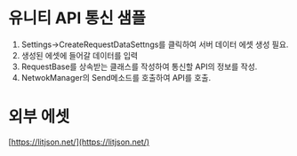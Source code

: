 
# 유니티 API 통신 샘플

1. Settings->CreateRequestDataSettngs를 클릭하여 서버 데이터 에셋 생성 필요.
2. 생성된 에셋에 들어갈 데이터를 입력
3. RequestBase를 상속받는 클래스를 작성하여 통신할 API의 정보를 작성.
4. NetwokManager의 Send메소드를 호출하여 API를 호출.
# 외부 에셋
[https://litjson.net/](https://litjson.net/)